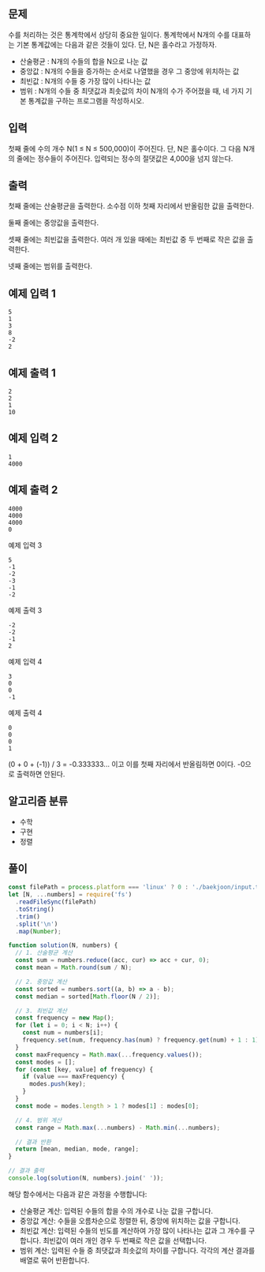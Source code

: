 ## 문제
수를 처리하는 것은 통계학에서 상당히 중요한 일이다. 통계학에서 N개의 수를 대표하는 기본 통계값에는 다음과 같은 것들이 있다. 단, N은 홀수라고 가정하자.

- 산술평균 : N개의 수들의 합을 N으로 나눈 값
- 중앙값 : N개의 수들을 증가하는 순서로 나열했을 경우 그 중앙에 위치하는 값
- 최빈값 : N개의 수들 중 가장 많이 나타나는 값
- 범위 : N개의 수들 중 최댓값과 최솟값의 차이
N개의 수가 주어졌을 때, 네 가지 기본 통계값을 구하는 프로그램을 작성하시오.

## 입력
첫째 줄에 수의 개수 N(1 ≤ N ≤ 500,000)이 주어진다. 단, N은 홀수이다. 그 다음 N개의 줄에는 정수들이 주어진다. 입력되는 정수의 절댓값은 4,000을 넘지 않는다.

## 출력
첫째 줄에는 산술평균을 출력한다. 소수점 이하 첫째 자리에서 반올림한 값을 출력한다.

둘째 줄에는 중앙값을 출력한다.

셋째 줄에는 최빈값을 출력한다. 여러 개 있을 때에는 최빈값 중 두 번째로 작은 값을 출력한다.

넷째 줄에는 범위를 출력한다.

## 예제 입력 1 
```
5
1
3
8
-2
2
```

## 예제 출력 1 

```
2
2
1
10
```

## 예제 입력 2 
```
1
4000
```

## 예제 출력 2 

```
4000
4000
4000
0
```

예제 입력 3 
```
5
-1
-2
-3
-1
-2
```

예제 출력 3 
```
-2
-2
-1
2
```

예제 입력 4 
```
3
0
0
-1
```

예제 출력 4 
```
0
0
0
1
```
(0 + 0 + (-1)) / 3 = -0.333333... 이고 이를 첫째 자리에서 반올림하면 0이다. -0으로 출력하면 안된다.


## 알고리즘 분류
- 수학
- 구현
- 정렬

## 풀이

```js
const filePath = process.platform === 'linux' ? 0 : './baekjoon/input.txt';
let [N, ...numbers] = require('fs')
  .readFileSync(filePath)
  .toString()
  .trim()
  .split('\n')
  .map(Number);

function solution(N, numbers) {
  // 1. 산술평균 계산
  const sum = numbers.reduce((acc, cur) => acc + cur, 0);
  const mean = Math.round(sum / N);

  // 2. 중앙값 계산
  const sorted = numbers.sort((a, b) => a - b);
  const median = sorted[Math.floor(N / 2)];

  // 3. 최빈값 계산
  const frequency = new Map();
  for (let i = 0; i < N; i++) {
    const num = numbers[i];
    frequency.set(num, frequency.has(num) ? frequency.get(num) + 1 : 1);
  }
  const maxFrequency = Math.max(...frequency.values());
  const modes = [];
  for (const [key, value] of frequency) {
    if (value === maxFrequency) {
      modes.push(key);
    }
  }
  const mode = modes.length > 1 ? modes[1] : modes[0];

  // 4. 범위 계산
  const range = Math.max(...numbers) - Math.min(...numbers);

  // 결과 반환
  return [mean, median, mode, range];
}

// 결과 출력
console.log(solution(N, numbers).join(' '));
```

해당 함수에서는 다음과 같은 과정을 수행합니다:

- 산술평균 계산: 입력된 수들의 합을 수의 개수로 나눈 값을 구합니다.
- 중앙값 계산: 수들을 오름차순으로 정렬한 뒤, 중앙에 위치하는 값을 구합니다.
- 최빈값 계산: 입력된 수들의 빈도를 계산하여 가장 많이 나타나는 값과 그 개수를 구합니다. 최빈값이 여러 개인 경우 두 번째로 작은 값을 선택합니다.
- 범위 계산: 입력된 수들 중 최댓값과 최솟값의 차이를 구합니다.
각각의 계산 결과를 배열로 묶어 반환합니다.